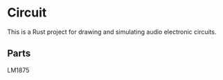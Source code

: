 # Circuit

This is a Rust project for drawing and simulating audio electronic circuits.

## Parts

LM1875
